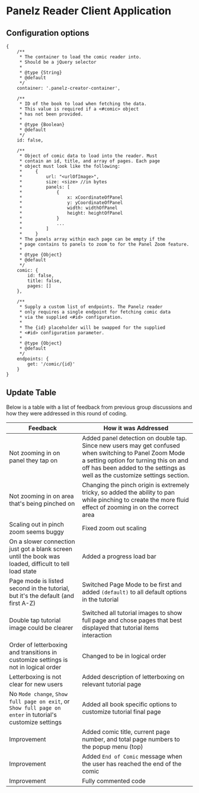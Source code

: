 # Panelz Reader Client Application

## Configuration options
```
{
    /**
     * The container to load the comic reader into.
     * Should be a jQuery selector
     *
     * @type {String}
     * @default
     */
    container: '.panelz-creator-container',

    /**
     * ID of the book to load when fetching the data.
     * This value is required if a <#comic> object
     * has not been provided.
     *
     * @type {Boolean}
     * @default
     */
    id: false,

    /**
     * Object of comic data to load into the reader. Must
     * contain an id, title, and array of pages. Each page
     * object must look like the following:
     *     {
     *         url: "<urlOfImage>",
     *         size: <size> //in bytes
     *         panels: [
     *             {
     *                 x: xCoordinateOfPanel
     *                 y: yCoordinateOfPanel
     *                 width: widthOfPanel
     *                 height: heightOfPanel
     *             }
     *             ...
     *         ]
     *     }
     * The panels array within each page can be empty if the
     * page contains to panels to zoom to for the Panel Zoom feature.
     *
     * @type {Object}
     * @default
     */
    comic: {
        id: false,
        title: false,
        pages: []
    },

    /**
     * Supply a custom list of endpoints. The Panelz reader
     * only requires a single endpoint for fetching comic data
     * via the supplied <#id> configuration.
     *
     * The {id} placeholder will be swapped for the supplied
     * <#id> configuration parameter.
     *
     * @type {Object}
     * @default
     */
    endpoints: {
        get: '/comic/{id}'
    }
}
```

## Update Table
Below is a table with a list of feedback from previous group discussions and how
they were addressed in this round of coding.

| Feedback | How it was Addressed |
| --- | --- |
| Not zooming in on panel they tap on | Added panel detection on double tap. Since new users may get confused when switching to Panel Zoom Mode a setting option for turning this on and off has been added to the settings as well as the customize settings section.
| Not zooming in on area that's being pinched on | Changing the pinch origin is extremely tricky, so added the ability to pan while pinching to create the more fluid effect of zooming in on the correct area
| Scaling out in pinch zoom seems buggy | Fixed zoom out scaling
| On a slower connection just got a blank screen until the book was loaded, difficult to tell load state | Added a progress load bar
| Page mode is listed second in the tutorial, but it's the default (and first A-Z) | Switched Page Mode to be first and added `(default)` to all default options in the tutorial
| Double tap tutorial image could be clearer | Switched all tutorial images to show full page and chose pages that best displayed that tutorial items interaction
| Order of letterboxing and transitions in customize settings is not in logical order | Changed to be in logical order
| Letterboxing is not clear for new users | Added description of letterboxing on relevant tutorial page
| No `Mode change`, `Show full page on exit`, or `Show full page on enter` in tutorial's customize settings | Added all book specific options to customize tutorial final page
| Improvement | Added comic title, current page number, and total page numbers to the popup menu (top)
| Improvement | Added `End of Comic` message when the user has reached the end of the comic
| Improvement | Fully commented code
